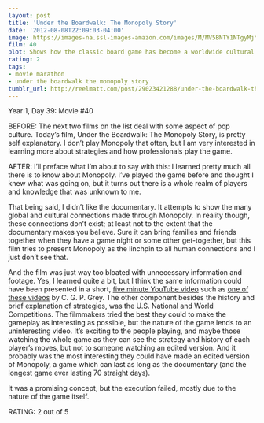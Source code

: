 ```yaml
---
layout: post
title: 'Under the Boardwalk: The Monopoly Story'
date: '2012-08-08T22:09:03-04:00'
image: https://images-na.ssl-images-amazon.com/images/M/MV5BNTY1NTgyMjYwMV5BMl5BanBnXkFtZTcwMTAxNzAwNQ@@._V1_UX182_CR0,0,182,268_AL_.jpg
film: 40
plot: Shows how the classic board game has become a worldwide cultural phenomenon, and follows the colorful players who come together to compete for the coveted title of Monopoly World Champion.
rating: 2
tags:
- movie marathon
- under the boardwalk the monopoly story
tumblr_url: http://reelmatt.com/post/29023421288/under-the-boardwalk-the-monopoly-story
---
```


Year 1, Day 39: Movie #40

BEFORE: The next two films on the list deal with some aspect of pop culture. Today’s film, Under the Boardwalk: The Monopoly Story, is pretty self explanatory. I don’t play Monopoly that often, but I am very interested in learning more about strategies and how professionals play the game.

AFTER: I’ll preface what I’m about to say with this: I learned pretty much all there is to know about Monopoly. I’ve played the game before and thought I knew what was going on, but it turns out there is a whole realm of players and knowledge that was unknown to me.

That being said, I didn’t like the documentary. It attempts to show the many global and cultural connections made through Monopoly. In reality though, these connections don’t exist; at least not to the extent that the documentary makes you believe. Sure it can bring families and friends together when they have a game night or some other get-together, but this film tries to present Monopoly as the linchpin to all human connections and I just don’t see that.

And the film was just way too bloated with unnecessary information and footage. Yes, I learned quite a bit, but I think the same information could have been presented in a short, [five minute YouTube video][1] such as [one of these videos][2] by C. G. P. Grey. The other component besides the history and brief explanation of strategies, was the U.S. National and World Competitions. The filmmakers tried the best they could to make the gameplay as interesting as possible, but the nature of the game lends to an uninteresting video. It’s exciting to the people playing, and maybe those watching the whole game as they can see the strategy and history of each player’s moves, but not to someone watching an edited version. And it probably was the most interesting they could have made an edited version of Monopoly, a game which can last as long as the documentary (and the longest game ever lasting 70 straight days).

It was a promising concept, but the execution failed, mostly due to the nature of the game itself.

RATING: 2 out of 5

[1]: https://www.youtube.com/watch?v=84aWtseb2-4
[2]: https://www.youtube.com/watch?v=LrObZ_HZZUc
